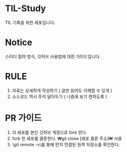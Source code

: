 # TIL-Study
TIL 기록을 위한 레포입니다.


# Notice
스터디 참여 방식, 깃허브 사용법에 대한 가이드입니다.


# RULE
1. 자료는 상세하게 작성하기 ( 글만 읽어도 이해할 수 있게 )
2. 소스코드 역시 주석 달아두기 ( 나중에 보기 편하도록 )

# PR 가이드
1. 이 레포를 본인 깃허브 계정으로 fork 한다.
2. fork 한 레포를 클론한다. ₩git clone [레포 클론 주소]₩ 사용
3. \git remote -v\를 통해 먼저 연결된 원격 저장소를 확인한다.
